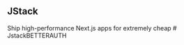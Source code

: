 ## JStack

Ship high-performance Next.js apps for extremely cheap
#   J s t a c k B E T T E R A U T H  
 